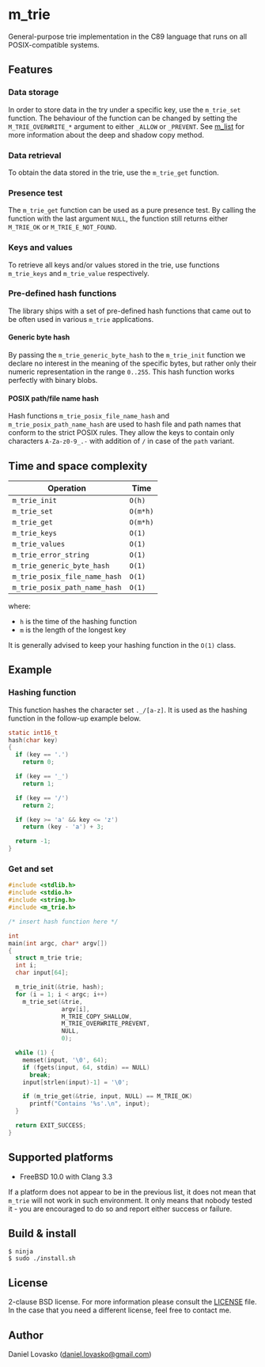 # m_trie
General-purpose trie implementation in the C89 language that runs on all
POSIX-compatible systems.

## Features
### Data storage
In order to store data in the try under a specific key, use the `m_trie_set`
function. The behaviour of the function can be changed by setting the
`M_TRIE_OVERWRITE_*` argument to either `_ALLOW` or `_PREVENT`. See
[m_list](github.com/lovasko/m_list) for more information about the deep and
shadow copy method.

### Data retrieval
To obtain the data stored in the trie, use the `m_trie_get` function.

### Presence test
The `m_trie_get` function can be used as a pure presence test. By calling the
function with the last argument `NULL`, the function still returns either
`M_TRIE_OK` or `M_TRIE_E_NOT_FOUND`.

### Keys and values
To retrieve all keys and/or values stored in the trie, use functions
`m_trie_keys` and `m_trie_value` respectively.

### Pre-defined hash functions
The library ships with a set of pre-defined hash functions that came
out to be often used in various `m_trie` applications.

#### Generic byte hash
By passing the `m_trie_generic_byte_hash` to the `m_trie_init` function we
declare no interest in the meaning of the specific bytes, but rather only their
numeric representation in the range `0..255`. This hash function works
perfectly with binary blobs.

#### POSIX path/file name hash
Hash functions `m_trie_posix_file_name_hash` and `m_trie_posix_path_name_hash`
are used to hash file and path names that conform to the strict POSIX rules.
They allow the keys to contain only characters `A-Za-z0-9_.-` with addition of
`/` in case of the `path` variant.

## Time and space complexity

| Operation                    | Time     |
|------------------------------|----------|
|`m_trie_init`                 | `O(h)`   |
|`m_trie_set`                  | `O(m*h)` |
|`m_trie_get`                  | `O(m*h)` |
|`m_trie_keys`                 | `O(1)`   |
|`m_trie_values`               | `O(1)`   |
|`m_trie_error_string`         | `O(1)`   |
|`m_trie_generic_byte_hash`    | `O(1)`   |
|`m_trie_posix_file_name_hash` | `O(1)`   |
|`m_trie_posix_path_name_hash` | `O(1)`   |

where:
* `h` is the time of the hashing function
* `m` is the length of the longest key

It is generally advised to keep your hashing function in the `O(1)` class.

## Example
### Hashing function
This function hashes the character set `._/[a-z]`. It is used as the
hashing function in the follow-up example below.
```C
static int16_t
hash(char key)
{
  if (key == '.')
    return 0;

  if (key == '_')
    return 1;

  if (key == '/')
    return 2;

  if (key >= 'a' && key <= 'z')
    return (key - 'a') + 3;

  return -1;
}
```

### Get and set
```C
#include <stdlib.h>
#include <stdio.h>
#include <string.h>
#include <m_trie.h>

/* insert hash function here */

int
main(int argc, char* argv[])
{
  struct m_trie trie;
  int i;
  char input[64];

  m_trie_init(&trie, hash);
  for (i = 1; i < argc; i++)
    m_trie_set(&trie,
               argv[i],
               M_TRIE_COPY_SHALLOW,
               M_TRIE_OVERWRITE_PREVENT,
               NULL,
               0);

  while (1) {
    memset(input, '\0', 64);
    if (fgets(input, 64, stdin) == NULL)
      break;
    input[strlen(input)-1] = '\0';

    if (m_trie_get(&trie, input, NULL) == M_TRIE_OK)
      printf("Contains '%s'.\n", input);
  }

  return EXIT_SUCCESS;
}
```

## Supported platforms
 * FreeBSD 10.0 with Clang 3.3

If a platform does not appear to be in the previous list, it does not mean that
`m_trie` will not work in such environment. It only means that nobody tested
it - you are encouraged to do so and report either success or failure.

## Build & install
```
$ ninja
$ sudo ./install.sh
```

## License
2-clause BSD license. For more information please consult the
[LICENSE](LICENSE.md) file. In the case that you need a different license, feel
free to contact me.

## Author
Daniel Lovasko (daniel.lovasko@gmail.com)

